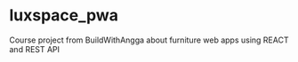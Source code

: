 # luxspace_pwa
Course project from BuildWithAngga about furniture web apps using REACT and REST API

